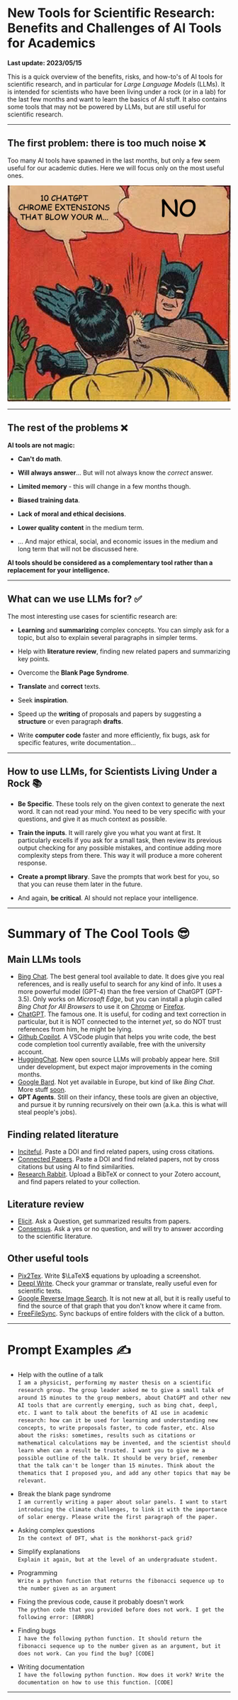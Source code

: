 # New Tools for Scientific Research: <br> Benefits and Challenges of AI Tools for Academics

**Last update: 2023/05/15**  

This is a quick overview of the benefits, risks, and how-to's of AI tools for scientific research, and in particular for _Large Language Models_ (LLMs). It is intended for scientists who have been living under a rock (or in a lab) for the last few months and want to learn the basics of AI stuff. It also contains some tools that may not be powered by LLMs, but are still useful for scientific research.  

---

## The first problem: there is too much noise ❌

Too many AI tools have spawned in the last months, but only a few seem useful for our academic duties. Here we will focus only on the most useful ones.  

![](pictures/too_much_info.jpg)  

---

## The rest of the problems ❌

**AI tools are not magic:**  
* **Can't do math**.  

* **Will always answer**... But will not always know the _correct_ answer.

* **Limited memory** - this will change in a few months though.  

* **Biased training data**.  

* **Lack of moral and ethical decisions**.  

* **Lower quality content** in the medium term.  

* ... And major ethical, social, and economic issues in the medium and long term that will not be discussed here.  

**AI tools should be considered as a complementary tool rather than a replacement for your intelligence.**  

---

## What can we use LLMs for? ✅

The most interesting use cases for scientific research are:  

* **Learning** and **summarizing** complex concepts. You can simply ask for a topic, but also to explain several paragraphs in simpler terms.  

* Help with **literature review**, finding new related papers and summarizing key points.  

* Overcome the **Blank Page Syndrome**.  

* **Translate** and **correct** texts.  

* Seek **inspiration**.

* Speed up the **writing** of proposals and papers by suggesting a **structure** or even paragraph **drafts**.  

* Write **computer code** faster and more efficiently, fix bugs, ask for specific features, write documentation...  

---

## How to use LLMs, for Scientists Living Under a Rock 📚

* **Be Specific**. These tools rely on the given context to generate the next word. It can not read your mind. You need to be very specific with your questions, and give it as much context as possible.  

* **Train the inputs**. It will rarely give you what you want at first. It particularly excells if you ask for a small task, then review its previous output checking for any possible mistakes, and continue adding more complexity steps from there. This way it will produce a more coherent response.  

* **Create a prompt library**. Save the prompts that work best for you, so that you can reuse them later in the future.  

* And again, **be critical**. AI should not replace your intelligence.  

---

# Summary of The Cool Tools 😎  

## Main LLMs tools  
* [Bing Chat](https://www.bing.com/chat). The best general tool available to date. It does give you real references, and is really useful to search for any kind of info. It uses a more powerful model (GPT-4) than the free version of ChatGPT (GPT-3.5). Only works on _Microsoft Edge_, but you can install a plugin called _Bing Chat for All Browsers_ to use it on [Chrome](https://chrome.google.com/webstore/detail/bing-chat-for-all-browser/jofbglonpbndadajbafmmaklbfbkggpo) or [Firefox](https://addons.mozilla.org/en-US/firefox/addon/bing-chat-for-all-browsers/).  
* [ChatGPT](https://chat.openai.com/). The famous one. It is useful, for coding and text correction in particular, but it is NOT connected to the internet _yet_, so do NOT trust references from him, he might be lying.  
* [Github Copilot](https://github.com/features/copilot). A VSCode plugin that helps you write code, the best code completion tool currently available, free with the university account.  
* [HuggingChat](https://huggingface.co/chat/). New open source LLMs will probably appear here. Still under development, but expect major improvements in the coming months.  
* [Google Bard](https://bard.google.com/). Not yet available in Europe, but kind of like _Bing Chat_. More stuff [soon](https://g.co/Labs).  
* **GPT Agents**. Still on their infancy, these tools are given an objective, and pursue it by running recursively on their own (a.k.a. this is what will steal people's jobs).  

## Finding related literature
* [Inciteful](https://inciteful.xyz/). Paste a DOI and find related papers, using cross citations.  
* [Connected Papers](https://www.connectedpapers.com/). Paste a DOI and find related papers, not by cross citations but using AI to find similarities.  
* [Research Rabbit](https://researchrabbitapp.com/). Upload a BibTeX or connect to your Zotero account, and find papers related to your collection.  

## Literature review
* [Elicit](https://elicit.org/). Ask a Question, get summarized results from papers.
* [Consensus](https://consensus.app/search/). Ask a yes or no question, and will try to answer according to the scientific literature.  

## Other useful tools
* [Pix2Tex](https://p2t.behye.com/). Write $\LaTeX$ equations by uploading a screenshot.  
* [Deepl Write](https://www.deepl.com/write). Check your grammar or translate, really useful even for scientific texts.  
* [Google Reverse Image Search](https://images.google.com/). It is not new at all, but it is really useful to find the source of that graph that you don't know where it came from.  
* [FreeFileSync](https://freefilesync.org/). Sync backups of entire folders with the click of a button.  

---

# Prompt Examples ✍

* Help with the outline of a talk  
`I am a physicist, performing my master thesis on a scientific research group. The group leader asked me to give a small talk of around 15 minutes to the group members, about ChatGPT and other new AI tools that are currently emerging, such as bing chat, deepl, etc. I want to talk about the benefits of AI use in academic research: how can it be used for learning and understanding new concepts, to write proposals faster, to code faster, etc. Also about the risks: sometimes, results such as citations or mathematical calculations may be invented, and the scientist should learn when can a result be trusted. I want you to give me a possible outline of the talk. It should be very brief, remember that the talk can't be longer than 15 minutes. Think about the thematics that I proposed you, and add any other topics that may be relevant.`  

* Break the blank page syndrome  
`I am currently writing a paper about solar panels. I want to start introducing the climate challenges, to link it with the importance of solar energy. Please write the first paragraph of the paper.`

* Asking complex questions  
`In the context of DFT, what is the monkhorst-pack grid?`

* Simplify explanations  
`Explain it again, but at the level of an undergraduate student.`

* Programming  
`Write a python function that returns the fibonacci sequence up to the number given as an argument`  

* Fixing the previous code, cause it probably doesn't work  
`The python code that you provided before does not work. I get the following error: [ERROR]`  

* Finding bugs  
`I have the following python function. It should return the fibonacci sequence up to the number given as an argument, but it does not work. Can you find the bug? [CODE]`  

* Writing documentation  
`I have the following python function. How does it work? Write the documentation on how to use this function. [CODE]`  

---


